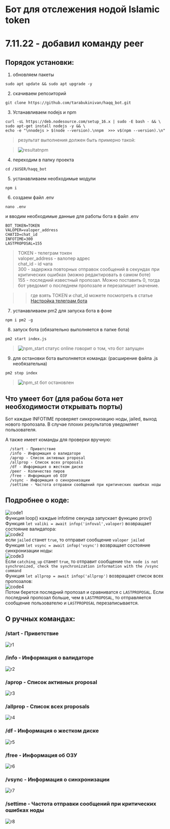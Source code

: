 # Бот для отслежения нодой Islamic token #
# 7.11.22 - добавил команду peer
## Порядок установки:
1. обновляем пакеты
```
sudo apt update && sudo apt upgrade -y
```
2. скачиваем репозиторий
```
git clone https://github.com/tarabukinivan/haqq_bot.git
```
3. Устанавливаем nodejs и npm
```
curl -sL https://deb.nodesource.com/setup_16.x | sudo -E bash - && \
sudo apt-get install nodejs -y && \
echo -e "\nnodejs > $(node --version).\nnpm  >>> v$(npm --version).\n"
```
> результат выполнения должен быть примерно такой:

> ![resultatnpm](https://user-images.githubusercontent.com/56988566/195841827-4764e964-0a8a-4ebd-b867-1cd641280008.png)

4. переходим в папку проекта
```
cd /$USER/haqq_bot
```
5. устанавливаем необходимые модули
```
npm i
```
6. создаем файл .env 
```
nano .env
```
и вводим необходимые данные для работы бота в файл .env
```
BOT_TOKEN=TOKEN
VALOPER=valoper_address
CHATID=chat_id
INFOTIME=300
LASTPROPOSAL=155
```
> TOKEN - телеграм токен <br>
> valoper_address - валопер адрес <br>
> chat_id - id чата <br>
> 300 - задержка повторных отправок сообщений в секундах при критических ошибках (можно редактировать в самом боте) <br>
> 155 - последний известный пропозал. Можно поставить 0, тогда бот уведомит о последнем пропозале и перезапишет значение.

>> где взять TOKEN и chat_id можете посмотреть в статье [Настройка телеграм бота](https://nodera.org/panic_bot#gugm)
7. устанавливаем pm2 для запуска бота в фоне
```
npm i pm2 -g
```
8. запуск бота (обязательно выполняется в папке бота)
```
pm2 start index.js
```
> ![npm_start](https://user-images.githubusercontent.com/56988566/195844549-5aaae4d7-af1a-44d2-acb0-eaeb207d14a6.png)
> статус online говорит о том, что бот запущен
9. для остановки бота выполняется команда: (расширение файла .js необязательна)
```
pm2 stop index
```
> ![npm_st](https://user-images.githubusercontent.com/56988566/195845413-1b9281d9-df54-4e59-9a0e-0a2a9a85c914.png)
> бот остановлен

## Что умеет бот (для рабоы бота нет необходимости открывать порты)

Бот каждые INFOTIME проверяет синхронизацию ноды, jailed, выход нового пропозала. В случае плохих результатов уведомляет пользователя. <br>

А также имеет команды для проверки вручную:
```
  /start - Приветствие
  /info - Информация о валидаторе
  /aprop - Список активных proposal
  /allprop - Список всех proposals
  /df - Информация о жестком диске
  /peer - Количество пиров
  /free - Информация об ОЗУ
  /vsync - Информация о синхронизации
  /settime - Частота отправки сообщений при критических ошибках ноды
```

## Подробнее о коде:
![code1](https://user-images.githubusercontent.com/56988566/195885061-f047239e-be13-4637-addd-223c462700b6.png) <br>
Функция loop() каждые infotime секунда запускает функцию prov() <br>
Функция `let valiki = await infop('infoval',valoper)` возвращает состояние валидатора: <br>
![code2](https://user-images.githubusercontent.com/56988566/195886216-6ae6ee2b-c077-4a14-9d23-63993f0ea7e2.png) <br>
если `jailed` станет `true`, то отправит сообщение `valoper jailed` <br>
Функция `let vsync = await infop('vsync')` возвращает состояние синхронизации ноды: <br>
![code3](https://user-images.githubusercontent.com/56988566/195887012-69145bd2-e71b-463e-86b6-56bc92dad1ef.png) <br>
Если `catching_up` станет `true`, то отправит сообщение `the node is not synchronized, check the synchronization information with the /vsync command` <br>
Функция `let allprop = await infop('allprop')` возвращает список всех пропозалов:  <br>
![code4](https://user-images.githubusercontent.com/56988566/195887982-113516e4-e1db-42e1-afd7-94f14672b222.png)  <br>
Потом берется последний пропозал и сравниватся с `LASTPROPOSAL`. Если последний пропозал больше, чем в `LASTPROPOSAL`, то отправляется сообщение пользователю и `LASTPROPOSAL` перезаписывается.
## О ручных командах:
### /start - Приветствие
![r1](https://user-images.githubusercontent.com/56988566/195889424-8ed1cd75-29fe-478c-b605-8782ff685339.png)
### /info - Информация о валидаторе
![r2](https://user-images.githubusercontent.com/56988566/195889673-c1ce7375-ac7f-4663-9574-58eb54a1ea81.png)
### /aprop - Список активных proposal
![r3](https://user-images.githubusercontent.com/56988566/195890052-affac785-41a1-4923-bc12-c019accad3ed.png)
### /allprop - Список всех proposals
![r4](https://user-images.githubusercontent.com/56988566/195890241-95892ae6-3a3b-49e7-98dc-bbe741d47e52.png)
### /df - Информация о жестком диске
![r5](https://user-images.githubusercontent.com/56988566/195890492-58c9f148-cb7e-4099-b014-c8b42679efdb.png)
### /free - Информация об ОЗУ
![r6](https://user-images.githubusercontent.com/56988566/195890750-545afafd-f0d9-46d1-b914-271bfe5980ba.png)
### /vsync - Информация о синхронизации
![r7](https://user-images.githubusercontent.com/56988566/195890968-c06ce3ee-4f05-41a3-9cb6-030acc0a537c.png)
### /settime - Частота отправки сообщений при критических ошибках ноды
![r8](https://user-images.githubusercontent.com/56988566/195891234-2e22a9f7-8e35-46fe-b4e6-91e4ad5dfb6f.png)



